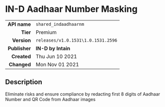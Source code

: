 # IN-D Aadhaar Number Masking
| | |
|-:|-|
|**API name**|`shared_indaadhaarnm`|
|**Tier**|Premium|
|**Version**|`releases/v1.0.1531\1.0.1531.2596`|
|**Publisher**|**IN-D by Intain**|
|**Created**|Thu Jun 10 2021|
|**Changed**|Mon Nov 01 2021|

## Description
Eliminate risks and ensure compliance by redacting first 8 digits of Aadhaar Number and QR Code from Aadhaar images
